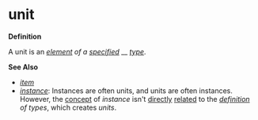 # unit

**Definition**

A unit is an [_element_](https://github.com/gcassel/Modular-Organization-Terminology/blob/master/terms/element.md) _of a_ [_specified_](https://github.com/gcassel/Modular-Organization-Terminology/blob/master/terms/specification.md) __ [_type_](https://github.com/gcassel/Modular-Organization-Terminology/blob/master/terms/type.md).

**See Also**

* [_item_](https://github.com/gcassel/Modular-Organization-Terminology/blob/master/terms/item.md)
* [_instance_](https://github.com/gcassel/Modular-Organization-Terminology/blob/master/terms/instance.md): Instances are often units, and units are often instances. However, the [concept](https://github.com/gcassel/Modular-Organization-Terminology/blob/master/terms/concept.md) of _instance_ isn't [directly](https://github.com/gcassel/Modular-Organization-Terminology/blob/master/terms/direct.md) [related](https://github.com/gcassel/Modular-Organization-Terminology/blob/master/terms/relate.md) to the [_definition_](https://github.com/gcassel/Modular-Organization-Terminology/blob/master/terms/definition.md) _of types_, which creates _units_.
